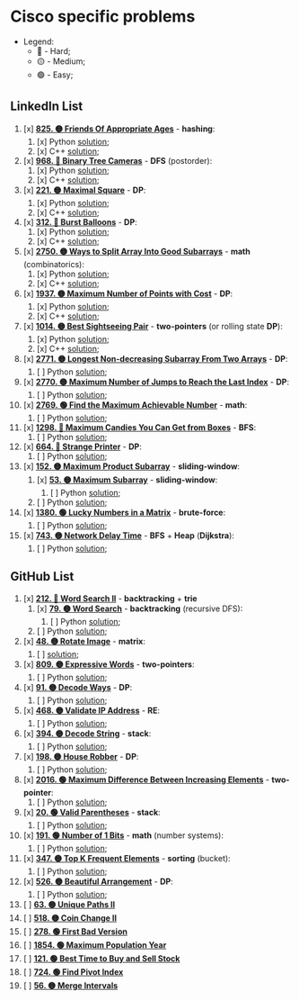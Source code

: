 # Cisco specific problems

- Legend:
  - 🔴 - Hard;
  - 🟡 - Medium;
  - 🟢 - Easy;

## LinkedIn List

1. [x] [**825. 🟡 Friends Of Appropriate Ages**](https://leetcode.com/problems/friends-of-appropriate-ages/description/) - **hashing**:
   1. [x] Python [solution](./LinkedInList/Python/1FriendsOfAppropriateAges.py);
   2. [x] C++ [solution](./LinkedInList/C++/1FriendsOfAppropriateAges.cpp);
2. [x] [**968. 🔴 Binary Tree Cameras**](https://leetcode.com/problems/binary-tree-cameras/description/) - **DFS** (postorder):
   1. [x] Python [solution](./LinkedInList/Python/2BinaryTreeCameras.py);
   2. [x] C++ [solution](./LinkedInList/C++/2BinaryTreeCameras.cpp);
3. [x] [**221. 🟡 Maximal Square**](https://leetcode.com/problems/maximal-square/description/) - **DP**:
   1. [x] Python [solution](./LinkedInList/Python/3MaximalSquare.py);
   2. [x] C++ [solution](./LinkedInList/C++/3MaximalSquare.cpp);
4. [x] [**312. 🔴 Burst Balloons**](https://leetcode.com/problems/burst-balloons/description/) - **DP**:
   1. [x] Python [solution](./LinkedInList/Python/4BurstBaloons.py);
   2. [x] C++ [solution](./LinkedInList/C++/4BurstBaloons.cpp);
5. [x] [**2750. 🟡 Ways to Split Array Into Good Subarrays**](https://leetcode.com/problems/ways-to-split-array-into-good-subarrays/description/) - **math** (combinatorics):
   1. [x] Python [solution](./LinkedInList/Python/5WaysToSplitArrayIntoGoodSubarrays.py);
   2. [x] C++ [solution](./LinkedInList/C++/5WaysToSplitArrayIntoGoodSubarrays.cpp);
6. [x] [**1937. 🟡 Maximum Number of Points with Cost**](https://leetcode.com/problems/maximum-number-of-points-with-cost/description/) - **DP**:
   1. [x] Python [solution](./LinkedInList/Python/6MaximumNumberOfPointsWithCost.py);
   2. [x] C++ [solution](./LinkedInList/C++/6MaximumNumberOfPointsWithCost.cpp);
7. [x] [**1014. 🟡 Best Sightseeing Pair**](https://leetcode.com/problems/best-sightseeing-pair/description/) - **two-pointers** (or rolling state **DP**):
   1. [x] Python [solution](./LinkedInList/Python/7BestSightseeingPair.py);
   2. [x] C++ [solution](./LinkedInList/C++/7BestSightSeeingPair.cpp);
8. [x] [**2771. 🟡 Longest Non-decreasing Subarray From Two Arrays**](https://leetcode.com/problems/longest-non-decreasing-subarray-from-two-arrays/description/) - **DP**:
   1. [ ] Python [solution](./LinkedInList/Python/8LongestNonDecreasingSubarrayFromTwoArrays.py);
9. [x] [**2770. 🟡 Maximum Number of Jumps to Reach the Last Index**](https://leetcode.com/problems/maximum-number-of-jumps-to-reach-the-last-index/description/) - **DP**:
   1. [ ] Python [solution](./LinkedInList/Python/9MaximumNumberOfJumpsToReachTheLastIndex.py);
10. [x] [**2769. 🟢 Find the Maximum Achievable Number**](https://leetcode.com/problems/find-the-maximum-achievable-number/description/) - **math**:
    1. [ ] Python [solution](./LinkedInList/Python/10FindTheMaximumAchievableNumber.py);
11. [x] [**1298. 🔴 Maximum Candies You Can Get from Boxes**](https://leetcode.com/problems/maximum-candies-you-can-get-from-boxes/description/) - **BFS**:
    1. [ ] Python [solution](./LinkedInList/Python/11MaximumCandiesYouCanGetFromBoxes.py);
12. [x] [**664. 🔴 Strange Printer**](https://leetcode.com/problems/strange-printer/description/) - **DP**:
    1. [ ] Python [solution](./LinkedInList/Python/12StrangePrinter.py);
13. [x] [**152. 🟡 Maximum Product Subarray**](https://leetcode.com/problems/maximum-product-subarray/description/) - **sliding-window**:
    1. [x] [**53. 🟡 Maximum Subarray**](https://leetcode.com/problems/maximum-subarray/description/) - **sliding-window**:
       1. [ ] Python [solution](./LinkedInList/Python/13_1MaximumSubarray.py);
    2. [ ] Python [solution](./LinkedInList/Python/13_2MaximumProductSubarray.py);
14. [x] [**1380. 🟢 Lucky Numbers in a Matrix**](https://leetcode.com/problems/lucky-numbers-in-a-matrix/description/) - **brute-force**:
    1. [ ] Python [solution](./LinkedInList/Python/14LuckyNumbersInAMatrix.py);
15. [x] [**743. 🟡 Network Delay Time**](https://leetcode.com/problems/network-delay-time/description/) - **BFS** + **Heap** (**Dijkstra**):
    1. [ ] Python [solution](./LinkedInList/Python/15NetworkDelayTime.py);

## GitHub List

1. [x] [**212. 🔴 Word Search II**](https://leetcode.com/problems/word-search-ii/description/) - **backtracking** + **trie**
   1. [x] [**79. 🟡 Word Search**](https://leetcode.com/problems/word-search/description/) - **backtracking** (recursive DFS):
      1. [ ] Python [solution](./GitHubList/Python/1_1WordSearch.py);
   2. [ ] Python [solution](./GitHubList/Python/1_2WordSearchII.py);
2. [x] [**48. 🟡 Rotate Image**](https://leetcode.com/problems/rotate-image/description/) - **matrix**:
   1. [ ] [solution](./GitHubList/Python/2RotateTheMatrixInPlace.py);
3. [x] [**809. 🟡 Expressive Words**](https://leetcode.com/problems/expressive-words/description/) - **two-pointers**:
   1. [ ] Python [solution](./GitHubList/Python/3ExpressiveWords.py);
4. [x] [**91. 🟡 Decode Ways**](https://leetcode.com/problems/decode-ways/description/) - **DP**:
   1. [ ] Python [solution](./GitHubList/Python/4DecodeWays.py);
5. [x] [**468. 🟡 Validate IP Address**](https://leetcode.com/problems/validate-ip-address/description/) - **RE**:
   1. [ ] Python [solution](./GitHubList/Python/5ValidIpAddress.py);
6. [x] [**394. 🟡 Decode String**](https://leetcode.com/problems/decode-string/description/) - **stack**:
   1. [ ] Python [solution](./GitHubList/Python/6DecodeString.py);
7. [x] [**198. 🟡 House Robber**](https://leetcode.com/problems/house-robber/description/) - **DP**:
   1. [ ] Python [solution](./GitHubList/Python/7HouseRobber.py);
8. [x] [**2016. 🟢 Maximum Difference Between Increasing Elements**](https://leetcode.com/problems/maximum-difference-between-increasing-elements/description/) - **two-pointer**:
   1. [ ] Python [solution](./GitHubList/Python/8MaximumDifferenceBetweenIncreasingElements.py);
9. [x] [**20. 🟢 Valid Parentheses**](https://leetcode.com/problems/valid-parentheses/description/) - **stack**:
   1. [ ] Python [solution](./GitHubList/Python/9ValidParentheses.py);
10. [x] [**191. 🟢 Number of 1 Bits**](https://leetcode.com/problems/number-of-1-bits/description/) - **math** (number systems):
    1. [ ] Python [solution](./GitHubList/Python/10NumberOf1Bits.py);
11. [x] [**347. 🟡 Top K Frequent Elements**](https://leetcode.com/problems/top-k-frequent-elements/description/) - **sorting** (bucket):
    1. [ ] Python [solution](./GitHubList/Python/11TopKFrequentElements.py);
12. [x] [**526. 🟡 Beautiful Arrangement**](https://leetcode.com/problems/beautiful-arrangement/description/) - **DP**:
    1. [ ] Python [solution](./GitHubList/Python/12BeautifulArrangement.py);
13. [ ] [**63. 🟡 Unique Paths II**](https://leetcode.com/problems/unique-paths-ii/description/)
14. [ ] [**518. 🟡 Coin Change II**](https://leetcode.com/problems/coin-change-ii/description/)
15. [ ] [**278. 🟢 First Bad Version**](https://leetcode.com/problems/first-bad-version/description/)
16. [ ] [**1854. 🟢 Maximum Population Year**](https://leetcode.com/problems/maximum-population-year/description/)
17. [ ] [**121. 🟢 Best Time to Buy and Sell Stock**](https://leetcode.com/problems/best-time-to-buy-and-sell-stock/description/)
18. [ ] [**724. 🟢 Find Pivot Index**](https://leetcode.com/problems/find-pivot-index/description/)
19. [ ] [**56. 🟡 Merge Intervals**](https://leetcode.com/problems/merge-intervals/description/)
